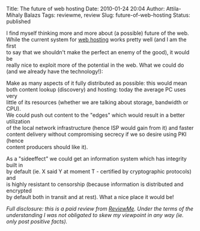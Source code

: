 Title: The future of web hosting
Date: 2010-01-24 20:04
Author: Attila-Mihaly Balazs
Tags: reviewme, review
Slug: future-of-web-hosting
Status: published

I find myself thinking more and more about (a possible) future of the
web.  
While the current system for [web
hosting](http://www.alreadyhosting.com) works pretty well (and I am the
first  
to say that we shouldn't make the perfect an enemy of the good), it
would be  
really nice to exploit more of the potential in the web. What we could
do  
(and we already have the technology!):

Make as many aspects of it fully distributed as possible: this would
mean  
both content lookup (discovery) and hosting: today the average PC uses
very  
little of its resources (whether we are talking about storage,
bandwidth or CPU).  
We could push out content to the "edges" which would result in a better
utilization  
of the local network infrastructure (hence ISP would gain from it) and
faster  
content delivery without compromising secrecy if we so desire using PKI
(hence  
content producers should like it).

As a "sideeffect" we could get an information system which has integrity
built in  
by default (ie. X said Y at moment T - certified by cryptographic
protocols) and  
is highly resistant to censorship (because information is distributed
and encrypted  
by default both in transit and at rest). What a nice place it would be!

*Full disclosure: this is a paid review from
[ReviewMe](http://www.reviewme.com/). Under the terms of the
understanding I was not obligated to skew my viewpoint in any way (ie.
only post positive facts).*
